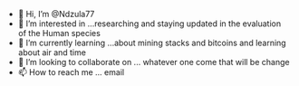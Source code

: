 - 👋 Hi, I’m @Ndzula77
- 👀 I’m interested in ...researching and staying updated in the evaluation of the Human species
- 🌱 I’m currently learning ...about mining stacks and bitcoins and learning about air and time
- 💞️ I’m looking to collaborate on ... whatever one come that will be change
- 📫 How to reach me ... email

<!---
Ndzula77/Ndzula77 is a ✨ special ✨ repository because its `README.md` (this file) appears on your GitHub profile.
You can click the Preview link to take a look at your changes.
--->
